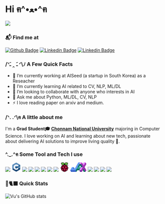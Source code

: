 # Hi ฅ^•ﻌ•^ฅ

<img src=https://t3.ftcdn.net/jpg/04/94/52/46/360_F_494524607_aDLrF9Da40LIz1YBH4THqxuFgqHL40Ay.jpg />

### 📬 Find me at
[![Github Badge](http://img.shields.io/badge/-Github-black?style=flat-square&logo=github&link=https://github.com/Ka0Ri/Ka0Ri)](https://github.com/Ka0Ri/Ka0Ri)
[![Linkedin Badge](https://img.shields.io/badge/-LinkedIn-blue?style=flat-square&logo=Linkedin&logoColor=white&link=https://www.linkedin.com/in/dang-thanh-vu-bb784b175/)](https://www.linkedin.com/in/dang-thanh-vu-bb784b175)
[![Linkedin Badge](https://img.shields.io/badge/-Scholar-blue?style=flat-square&logo=googlescholar&logoColor=white&link=https://scholar.google.com/citations?user=-ahy96sAAAAJ&hl=en)](https://scholar.google.com/citations?user=-ahy96sAAAAJ&hl=en)


### /ᐠﹷ ‸ ﹷ ᐟ\ﾉ  A Few Quick Facts
- 🔭 I’m currently working at AISeed (a startup in South Korea) as a Reseacher
- 🌱 I’m currently learning AI related to CV, NLP, ML/DL
- 👯 I’m looking to collaborate with anyone who interests in AI
- 💬 Ask me about Python, ML/DL, CV, NLP
- ⚡ I love reading paper on arxiv and medium.


### /ᐠ. .ᐟ\ฅ  A little about me
I'm a **Grad Student🎓 [Chonnam National University](https://international.jnu.ac.kr/IndexMain.aspx)** majoring in Computer Science. I love working on AI and learning about new tech, passionate about delivering AI solutions to improve living quality 🤗. 

###  ^._.^ฅ Some Tool and Tech I use
<code><img height="30" src="https://avatars0.githubusercontent.com/u/1525981?s=200&v=4"></code>
<code><img height="30" src="https://raw.githubusercontent.com/github/explore/80688e429a7d4ef2fca1e82350fe8e3517d3494d/topics/cpp/cpp.png"></code>
<code><img height="30" src="https://code.visualstudio.com/assets/images/code-stable.png"></code>
<code><img height="30" src="https://upload.wikimedia.org/wikipedia/commons/1/10/PyTorch_logo_icon.svg"></code>
<code><img height="30" src="https://avatars.githubusercontent.com/u/98025367?s=200&v="></code>
<code><img height="30" src="https://avatars1.githubusercontent.com/u/5009934?s=200&v=4"></code>
<code><img height="30" src="https://avatars0.githubusercontent.com/u/365630?s=88&v=4"></code>
<code><img height="30" src="https://avatars.githubusercontent.com/u/34455048"></code>
<code><img height="30" src="https://raw.githubusercontent.com/github/explore/80688e429a7d4ef2fca1e82350fe8e3517d3494d/topics/raspberry-pi/raspberry-pi.png"></code>
<code><img height="30" src="https://raw.githubusercontent.com/google/jax/main/images/jax_logo_250px.png"></code>
<code><img height="30" src="https://www.svgrepo.com/show/373553/docker.svg"></code>
<code><img height="30" src="https://www.svgrepo.com//show/315258/notion.svg"></code>
<code><img height="30" src="https://huggingface.co/datasets/huggingface/brand-assets/resolve/main/hf-logo.png"></code>
<code><img height="30" src="https://static.cdnlogo.com/logos/c/18/ChatGPT_800x800.png"></code>


### 🐾🐈‍⬛ Quick Stats

![Vu's GitHub stats](https://github-readme-stats.vercel.app/api?username=Ka0Ri&show_icons=false&theme=synthwave)


<!--
**Ka0Ri/Ka0Ri** is a ✨ _special_ ✨ repository because its `README.md` (this file) appears on your GitHub profile.

Here are some ideas to get you started:

- 🔭 I’m currently working on ...
- 🌱 I’m currently learning ...
- 👯 I’m looking to collaborate on ...
- 🤔 I’m looking for help with ...
- 💬 Ask me about ...
- 📫 How to reach me: ...
- 😄 Pronouns: ...
- ⚡ Fun fact: ...
-->
